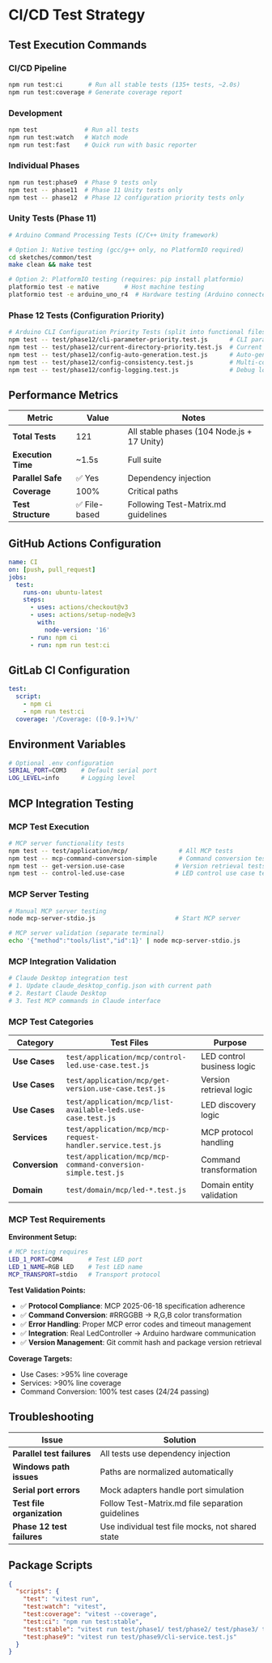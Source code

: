 # CI/CD Test Strategy

## Test Execution Commands

### CI/CD Pipeline

```bash
npm run test:ci       # Run all stable tests (135+ tests, ~2.0s)
npm run test:coverage # Generate coverage report
```

### Development

```bash
npm test             # Run all tests
npm run test:watch   # Watch mode
npm run test:fast    # Quick run with basic reporter
```

### Individual Phases

```bash
npm run test:phase9  # Phase 9 tests only
npm test -- phase11  # Phase 11 Unity tests only  
npm test -- phase12  # Phase 12 configuration priority tests only
```

### Unity Tests (Phase 11)

```bash
# Arduino Command Processing Tests (C/C++ Unity framework)

# Option 1: Native testing (gcc/g++ only, no PlatformIO required)
cd sketches/common/test
make clean && make test

# Option 2: PlatformIO testing (requires: pip install platformio)
platformio test -e native       # Host machine testing
platformio test -e arduino_uno_r4  # Hardware testing (Arduino connected)
```

### Phase 12 Tests (Configuration Priority)

```bash
# Arduino CLI Configuration Priority Tests (split into functional files)
npm test -- test/phase12/cli-parameter-priority.test.js      # CLI parameter tests
npm test -- test/phase12/current-directory-priority.test.js  # Current directory tests
npm test -- test/phase12/config-auto-generation.test.js      # Auto-generation tests
npm test -- test/phase12/config-consistency.test.js          # Multi-command consistency
npm test -- test/phase12/config-logging.test.js              # Debug logging tests
```

## Performance Metrics

| Metric | Value | Notes |
|--------|-------|-------|
| **Total Tests** | 121 | All stable phases (104 Node.js + 17 Unity) |
| **Execution Time** | ~1.5s | Full suite |
| **Parallel Safe** | ✅ Yes | Dependency injection |
| **Coverage** | 100% | Critical paths |
| **Test Structure** | ✅ File-based | Following Test-Matrix.md guidelines |

## GitHub Actions Configuration

```yaml
name: CI
on: [push, pull_request]
jobs:
  test:
    runs-on: ubuntu-latest
    steps:
      - uses: actions/checkout@v3
      - uses: actions/setup-node@v3
        with:
          node-version: '16'
      - run: npm ci
      - run: npm run test:ci
```

## GitLab CI Configuration

```yaml
test:
  script:
    - npm ci
    - npm run test:ci
  coverage: '/Coverage: ([0-9.]+)%/'
```

## Environment Variables

```bash
# Optional .env configuration
SERIAL_PORT=COM3    # Default serial port
LOG_LEVEL=info      # Logging level
```

## MCP Integration Testing

### MCP Test Execution

```bash
# MCP server functionality tests
npm test -- test/application/mcp/              # All MCP tests
npm test -- mcp-command-conversion-simple      # Command conversion tests
npm test -- get-version.use-case              # Version retrieval tests
npm test -- control-led.use-case              # LED control use case tests
```

### MCP Server Testing

```bash
# Manual MCP server testing
node mcp-server-stdio.js                      # Start MCP server

# MCP server validation (separate terminal)
echo '{"method":"tools/list","id":1}' | node mcp-server-stdio.js
```

### MCP Integration Validation

```bash
# Claude Desktop integration test
# 1. Update claude_desktop_config.json with current path
# 2. Restart Claude Desktop  
# 3. Test MCP commands in Claude interface
```

### MCP Test Categories

| Category | Test Files | Purpose |
|----------|------------|---------|
| **Use Cases** | `test/application/mcp/control-led.use-case.test.js` | LED control business logic |
| **Use Cases** | `test/application/mcp/get-version.use-case.test.js` | Version retrieval logic |
| **Use Cases** | `test/application/mcp/list-available-leds.use-case.test.js` | LED discovery logic |
| **Services** | `test/application/mcp/mcp-request-handler.service.test.js` | MCP protocol handling |
| **Conversion** | `test/application/mcp/mcp-command-conversion-simple.test.js` | Command transformation |
| **Domain** | `test/domain/mcp/led-*.test.js` | Domain entity validation |

### MCP Test Requirements

**Environment Setup:**

```bash
# MCP testing requires
LED_1_PORT=COM4       # Test LED port
LED_1_NAME=RGB LED    # Test LED name
MCP_TRANSPORT=stdio   # Transport protocol
```

**Test Validation Points:**

- ✅ **Protocol Compliance**: MCP 2025-06-18 specification adherence
- ✅ **Command Conversion**: #RRGGBB → R,G,B color transformation  
- ✅ **Error Handling**: Proper MCP error codes and timeout management
- ✅ **Integration**: Real LedController → Arduino hardware communication
- ✅ **Version Management**: Git commit hash and package version retrieval

**Coverage Targets:**

- Use Cases: >95% line coverage
- Services: >90% line coverage  
- Command Conversion: 100% test cases (24/24 passing)

## Troubleshooting

| Issue | Solution |
|-------|----------|
| **Parallel test failures** | All tests use dependency injection |
| **Windows path issues** | Paths are normalized automatically |
| **Serial port errors** | Mock adapters handle port simulation |
| **Test file organization** | Follow Test-Matrix.md file separation guidelines |
| **Phase 12 test failures** | Use individual test file mocks, not shared state |

## Package Scripts

```json
{
  "scripts": {
    "test": "vitest run",
    "test:watch": "vitest",
    "test:coverage": "vitest --coverage",
    "test:ci": "npm run test:stable",
    "test:stable": "vitest run test/phase1/ test/phase2/ test/phase3/ test/phase4/ test/phase5/ test/phase6/ test/phase7/ test/phase8/ test/phase9/ test/phase10/ test/phase11/ test/phase12/ test/application/mcp/ --reporter=basic",
    "test:phase9": "vitest run test/phase9/cli-service.test.js"
  }
}
```
